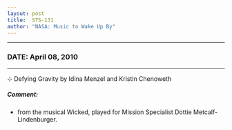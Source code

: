 ```yaml
---
layout: post
title:  STS-131
author: "NASA: Music to Wake Up By"
---
```


----
### DATE: April 08, 2010
----
⊹ Defying Gravity by Idina Menzel and Kristin Chenoweth

##### Comment:
* from the musical Wicked, played for Mission Specialist Dottie Metcalf-Lindenburger.
